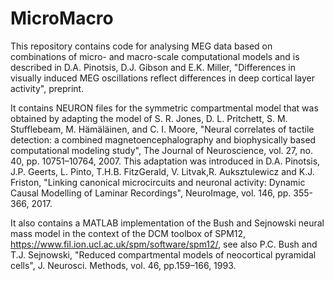 # MicroMacro
This repository contains code for analysing MEG data based on combinations of micro- and macro-scale computational models and is described in D.A. Pinotsis, D.J. Gibson and E.K. Miller, "Differences in visually induced MEG oscillations reflect differences in deep cortical layer activity", preprint.  

It contains NEURON files for the symmetric compartmental model that was obtained by adapting the model of S. R. Jones, D. L. Pritchett, S. M. Stufflebeam, M. Hämäläinen, and C. I. Moore, "Neural correlates of tactile detection: a combined magnetoencephalography and biophysically based computational modeling study", The Journal of Neuroscience, vol. 27, no. 40, pp. 10751–10764, 2007. This adaptation was introduced in	D.A. Pinotsis, J.P. Geerts, L. Pinto, T.H.B. FitzGerald, V. Litvak,R. Auksztulewicz and K.J. Friston, "Linking canonical microcircuits and neuronal activity: Dynamic Causal Modelling of Laminar Recordings", NeuroImage, vol. 146, pp. 355-366, 2017.

It also contains a MATLAB implementation of the Bush and Sejnowski neural mass model in the context of the DCM toolbox of SPM12, https://www.fil.ion.ucl.ac.uk/spm/software/spm12/, see also P.C. Bush and T.J. Sejnowski, "Reduced compartmental models of neocortical pyramidal cells", J. Neurosci. Methods, vol. 46, pp.159–166, 1993.


